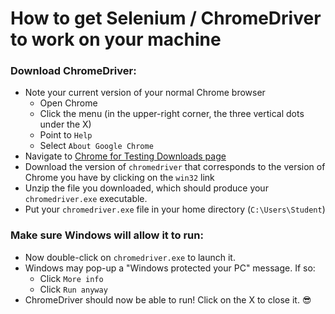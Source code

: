 # How to get Selenium / ChromeDriver to work on your machine  
  
  
### Download ChromeDriver:
  - Note your current version of your normal Chrome browser
    - Open Chrome
    - Click the menu (in the upper-right corner, the three vertical dots under the X)
    - Point to `Help`
    - Select `About Google Chrome`
  - Navigate to [Chrome for Testing Downloads page](https://googlechromelabs.github.io/chrome-for-testing/)
  - Download the version of `chromedriver` that corresponds to the version of Chrome you have by clicking on the `win32` link
  - Unzip the file you downloaded, which should produce your `chromedriver.exe` executable.  
  - Put your `chromedriver.exe` file in your home directory (`C:\Users\Student`)

### Make sure Windows will allow it to run:
  - Now double-click on `chromedriver.exe` to launch it.
  - Windows may pop-up a "Windows protected your PC" message. If so:
    - Click `More info`
    - Click `Run anyway`
  - ChromeDriver should now be able to run! Click on the X to close it. 😎
